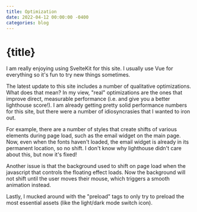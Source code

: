 ```yaml
---
title: Optimization
date: 2022-04-12 00:00:00 -0400
categories: blog
---
```


# {title}

I am really enjoying using SvelteKit for this site. I usually use Vue for everything so it's fun to try new things sometimes.

The latest update to this site includes a number of qualitative optimizations. What does that mean? In my view, "real" optimizations are the ones that improve direct, measurable performance (i.e. and give you a better lighthouse score!). I am already getting pretty solid performance numbers for this site, but there were a number of idiosyncrasies that I wanted to iron out.

For example, there are a number of styles that create shifts of various elements during page load, such as the email widget on the main page. Now, even when the fonts haven't loaded, the email widget is already in its permanent location, so no shift. I don't know why lighthouse didn't care about this, but now it's fixed!

Another issue is that the background used to shift on page load when the javascript that controls the floating effect loads. Now the background will not shift until the user moves their mouse, which triggers a smooth animation instead.

Lastly, I mucked around with the "preload" tags to only try to preload the most essential assets (like the light/dark mode switch icon).
